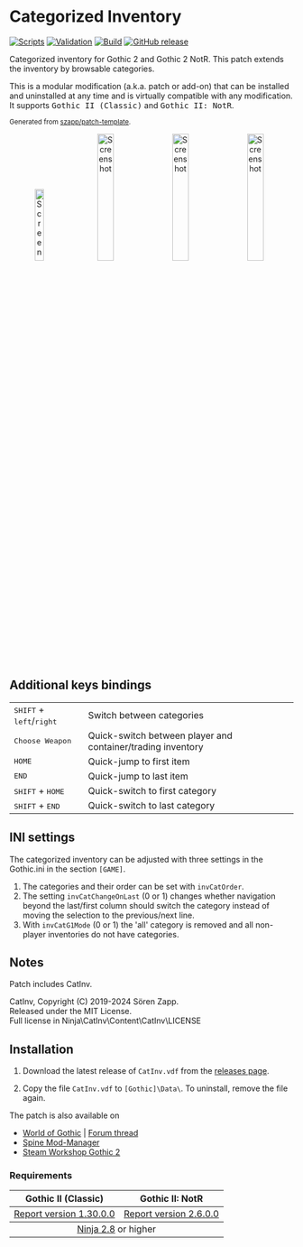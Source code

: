 # Categorized Inventory

[![Scripts](https://github.com/szapp/CatInv/actions/workflows/scripts.yml/badge.svg)](https://github.com/szapp/CatInv/actions/workflows/scripts.yml)
[![Validation](https://github.com/szapp/CatInv/actions/workflows/validation.yml/badge.svg)](https://github.com/szapp/CatInv/actions/workflows/validation.yml)
[![Build](https://github.com/szapp/CatInv/actions/workflows/build.yml/badge.svg)](https://github.com/szapp/CatInv/actions/workflows/build.yml)
[![GitHub release](https://img.shields.io/github/v/release/szapp/CatInv.svg)](https://github.com/szapp/CatInv/releases/latest)

Categorized inventory for Gothic 2 and Gothic 2 NotR. This patch extends the inventory by browsable categories.

This is a modular modification (a.k.a. patch or add-on) that can be installed and uninstalled at any time and is virtually compatible with any modification.
It supports <kbd>Gothic II (Classic)</kbd> and <kbd>Gothic II: NotR</kbd>.

<sup>Generated from [szapp/patch-template](https://github.com/szapp/patch-template).</sup>

<div align="center">
<img src="https://github.com/szapp/CatInv/assets/20203034/b4bb1dba-8b11-4167-b686-d5edfe9206dc" alt="Screenshot" width="18%" /> &nbsp;  
<img src="https://github.com/szapp/CatInv/assets/20203034/484258bc-e5e6-407b-8a3d-117bbe8ef7dc" alt="Screenshot" width="24%" /> &nbsp;
<img src="https://github.com/szapp/CatInv/assets/20203034/ecaf9413-fffe-4970-8eb3-b9bbe305d528" alt="Screenshot" width="24%" /> &nbsp;
<img src="https://github.com/szapp/CatInv/assets/20203034/af3a2430-90f9-47a3-8fe3-9c032d872857" alt="Screenshot" width="24%" />
</div>

## Additional keys bindings

<table>
  <tbody>
    <tr>
      <td><kbd>SHIFT</kbd> + <kbd>left</kbd>/<kbd>right</kbd></td>
      <td>Switch between categories</td>
    </tr>
    <tr>
      <td><kbd>Choose Weapon</kbd></td>
      <td>Quick-switch between player and container/trading inventory</td>
    </tr>
    <tr>
      <td><kbd>HOME</kbd></td>
      <td>Quick-jump to first item</td>
    </tr>
    <tr>
      <td><kbd>END</kbd></td>
      <td>Quick-jump to last item</td>
    </tr>
    <tr>
      <td><kbd>SHIFT</kbd> + <kbd>HOME</kbd></td>
      <td>Quick-switch to first category</td>
    </tr>
    <tr>
      <td><kbd>SHIFT</kbd> + <kbd>END</kbd></td>
      <td>Quick-switch to last category</td>
    </tr>
  </tbody>
</table>

## INI settings

The categorized inventory can be adjusted with three settings in the Gothic.ini in the section `[GAME]`.

1. The categories and their order can be set with `invCatOrder`.
2. The setting `invCatChangeOnLast` (0 or 1) changes whether navigation beyond the last/first column should switch the category instead of moving the selection to the previous/next line.
3. With `invCatG1Mode` (0 or 1) the 'all' category is removed and all non-player inventories do not have categories.

## Notes

Patch includes CatInv.

CatInv, Copyright (C) 2019-2024  Sören Zapp.  
Released under the MIT License.  
Full license in Ninja\CatInv\Content\CatInv\LICENSE

## Installation

1. Download the latest release of `CatInv.vdf` from the [releases page](https://github.com/szapp/CatInv/releases/latest).

2. Copy the file `CatInv.vdf` to `[Gothic]\Data\`. To uninstall, remove the file again.

The patch is also available on
- [World of Gothic](https://www.worldofgothic.de/dl/download_617.htm) | [Forum thread](https://forum.worldofplayers.de/forum/threads/1546962)
- [Spine Mod-Manager](https://clockwork-origins.com/spine/)
- [Steam Workshop Gothic 2](https://steamcommunity.com/sharedfiles/filedetails/?id=2787221263)

### Requirements

<table><thead><tr><th>Gothic II (Classic)</th><th>Gothic II: NotR</th></tr></thead>
<tbody><tr><td><a href="https://www.worldofgothic.de/dl/download_278.htm">Report version 1.30.0.0</a></td><td><a href="https://www.worldofgothic.de/dl/download_278.htm">Report version 2.6.0.0</a></td></tr></tbody>
<tbody><tr><td colspan="2" align="center"><a href="https://github.com/szapp/Ninja">Ninja 2.8</a> or higher</td></tr></tbody></table>

<!--

If you are interested in writing your own patch, please do not copy this patch!
Instead refer to the PATCH TEMPLATE to build a foundation that is customized to your needs!
The patch template can found at https://github.com/szapp/patch-template.

-->
